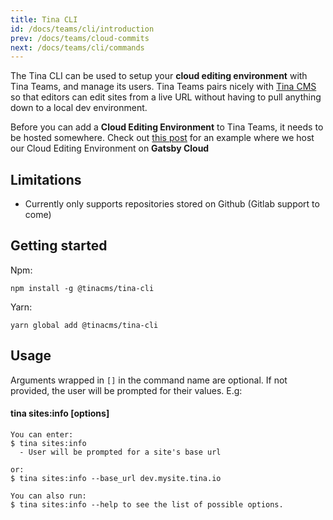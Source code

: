 ```yaml
---
title: Tina CLI
id: /docs/teams/cli/introduction
prev: /docs/teams/cloud-commits
next: /docs/teams/cli/commands
---
```


The Tina CLI can be used to setup your **cloud editing environment** with Tina Teams, and manage its users. Tina Teams pairs nicely with [Tina CMS](https://github.com/tinacms/tinacms) so that editors can edit sites from a live URL without having to pull anything down to a local dev environment.

<tip>Before you can add a **Cloud Editing Environment** to Tina Teams, it needs to be hosted somewhere. Check out [this post](/blog/using-tinacms-on-gatsby-cloud) for an example where we host our Cloud Editing Environment on **Gatsby Cloud**</tip>

## Limitations

- Currently only supports repositories stored on Github (Gitlab support to come)

## Getting started

Npm:

`npm install -g @tinacms/tina-cli`

Yarn:

`yarn global add @tinacms/tina-cli`

## Usage

Arguments wrapped in `[]` in the command name are optional. If not provided, the user will be prompted for their values.
E.g:

#### tina sites:info \[options\]

    You can enter:
    $ tina sites:info
      - User will be prompted for a site's base url

    or:
    $ tina sites:info --base_url dev.mysite.tina.io

    You can also run:
    $ tina sites:info --help to see the list of possible options.
